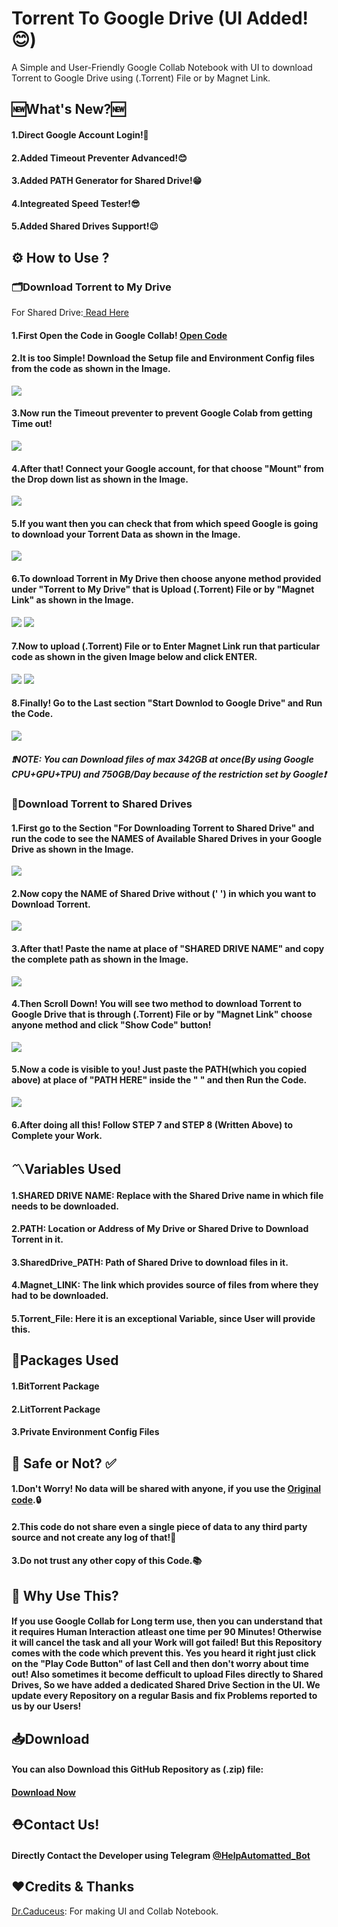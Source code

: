 # Torrent To Google Drive (UI Added!😊)
A Simple and User-Friendly Google Collab Notebook with UI to download Torrent to Google Drive using (.Torrent) File or by Magnet Link.

## 🆕What's New?🆕
<h4>1.Direct Google Account Login!🤩</h4>
<h4>2.Added Timeout Preventer Advanced!😊</h4>
<h4>3.Added PATH Generator for Shared Drive!😁</h4>
<h4>4.Integreated Speed Tester!😎</h4>
<h4>5.Added Shared Drives Support!😉</h4>

## ⚙️ How to Use ? 
<h3>🗂️Download Torrent to My Drive</h3>
<p>For Shared Drive:<a href="https://github.com/TheCaduceus/Torrent-to-GoogleDrive#download-torrent-to-shared-drives"> Read Here</a></p>
<h4> 1.First Open the Code in Google Collab! <a href="https://colab.research.google.com/github/TheCaduceus/Torrent-to-GoogleDrive/blob/main/Torrent%20to%20Google%20Drive.ipynb">Open Code</a> </h4>
<h4> 2.It is too Simple! Download the Setup file and Environment Config files from the code as shown in the Image.</h4>
<img src="https://github.com/TheCaduceus/Torrent-to-GoogleDrive/blob/main/Img/20.png">
<h4> 3.Now run the Timeout preventer to prevent Google Colab from getting Time out!</h4>
<img src="https://github.com/TheCaduceus/Torrent-to-GoogleDrive/blob/main/Img/21.png">
<h4> 4.After that! Connect your Google account, for that choose "Mount" from the Drop down list as shown in the Image.</h4>
<img src="https://github.com/TheCaduceus/Torrent-to-GoogleDrive/blob/main/Img/22.png">
<h4> 5.If you want then you can check that from which speed Google is going to download your Torrent Data as shown in the Image.</a></h4>
<img src="https://github.com/TheCaduceus/Torrent-to-GoogleDrive/blob/main/Img/23.png">
<h4> 6.To download Torrent in My Drive then choose anyone method provided under "Torrent to My Drive" that is Upload (.Torrent) File or by "Magnet Link" as shown in the Image.</h4>
<img src="https://github.com/TheCaduceus/Torrent-to-GoogleDrive/blob/main/Img/24.png">
<img src="https://github.com/TheCaduceus/Torrent-to-GoogleDrive/blob/main/Img/25.png">
<h4> 7.Now to upload (.Torrent) File or to Enter Magnet Link run that particular code as shown in the given Image below and click ENTER.</h4>
<img src="https://github.com/TheCaduceus/Torrent-to-GoogleDrive/blob/main/Img/26.png">
<img src="https://github.com/TheCaduceus/Torrent-to-GoogleDrive/blob/main/Img/27.png">
<h4> 8.Finally! Go to the Last section "Start Downlod to Google Drive" and Run the Code.</h4>
<img src="https://github.com/TheCaduceus/Torrent-to-GoogleDrive/blob/main/Img/28.png">
<h5> <b><i>❗NOTE: You can Download files of max 342GB at once(By using Google CPU+GPU+TPU) and 750GB/Day because of the restriction set by Google❗</i></b></h5>
<h3>📂Download Torrent to Shared Drives</h3>
<h4> 1.First go to the Section "For Downloading Torrent to Shared Drive" and run the code to see the NAMES of Available Shared Drives in your Google Drive as shown in the Image.</h4>
<img src="https://github.com/TheCaduceus/Torrent-to-GoogleDrive/blob/main/Img/29.png">
<h4> 2.Now copy the NAME of Shared Drive without (' ') in which you want to Download Torrent.</h4>
<img src="https://github.com/TheCaduceus/Torrent-to-GoogleDrive/blob/main/Img/30.png">
<h4> 3.After that! Paste the name at place of "SHARED DRIVE NAME" and copy the complete path as shown in the Image.</h4>
<img src="https://github.com/TheCaduceus/Torrent-to-GoogleDrive/blob/main/Img/31.png">
<h4> 4.Then Scroll Down! You will see two method to download Torrent to Google Drive that is through (.Torrent) File or by "Magnet Link" choose anyone method and click "Show Code" button!</h4>
<img src="https://github.com/TheCaduceus/Torrent-to-GoogleDrive/blob/main/Img/32.png">
<h4> 5.Now a code is visible to you! Just paste the PATH(which you copied above) at place of "PATH HERE" inside the " " and then Run the Code.</h4>
<img src="https://github.com/TheCaduceus/Torrent-to-GoogleDrive/blob/main/Img/33.png">
<h4> 6.After doing all this! Follow STEP 7 and STEP 8 (Written Above) to Complete your Work.</h4>
<h2>〽️Variables Used</h2>
<h4>1.SHARED DRIVE NAME: Replace with the Shared Drive name in which file needs to be downloaded.</h4>
<h4>2.PATH: Location or Address of My Drive or Shared Drive to Download Torrent in it.</h4>
<h4>3.SharedDrive_PATH: Path of Shared Drive to download files in it.</h4>
<h4>4.Magnet_LINK: The link which provides source of files from where they had to be downloaded.</h4>
<h4>5.Torrent_File: Here it is an exceptional Variable, since User will provide this.</h4>
<h2>📑Packages Used</h2>
<h4>1.BitTorrent Package</h4>
<h4>2.LitTorrent Package</h4>
<h4>3.Private Environment Config Files</h4>
<h2> 🔐 Safe or Not? ✅</h2>
<h4> 1.Don't Worry! No data will be shared with anyone, if you use the <a href="https://github.com/TheCaduceus/Torrent-to-GoogleDrive">Original code</a>.🔒</h4>
<h4> 2.This code do not share even a single piece of data to any third party source and not create any log of that!🔑</h4>
<h4> 3.Do not trust any other copy of this Code.📚</h4>
<h2> 🤔 Why Use This?</h2>
<h4>If you use Google Collab for Long term use, then you can understand that it requires Human Interaction atleast one time per 90 Minutes! Otherwise it will cancel the task and all your Work will got failed! But this Repository comes with the code which prevent this. Yes you heard it right just click on the "Play Code Button" of last Cell and then don't worry about time out! Also sometimes it become defficult to upload Files directly to Shared Drives, So we have added a dedicated Shared Drive Section in the UI. We update every Repository on a regular Basis and fix Problems reported to us by our Users!</h4>
<h2> 📥Download</h2>
<h4> You can also Download this GitHub Repository as (.zip) file:</h4>
<h4> <a href="https://github.com/TheCaduceus/Torrent-to-GoogleDrive/archive/refs/heads/main.zip">Download Now</a></h4>
<h2>⛑Contact Us!</h2>
<h4>Directly Contact the Developer using Telegram <a href="https://telegram.me/HelpAutomatted_Bot">@HelpAutomatted_Bot</a></h4>
<h2>❤️Credits & Thanks</h2>
<p><a href="https://github.com/TheCaduceus">Dr.Caduceus</a>: For making UI and Collab Notebook.</p>
